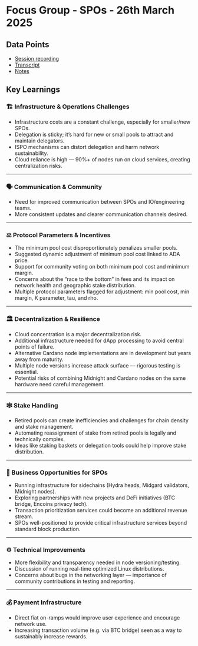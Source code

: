 # Focus Group - SPOs - 26th March 2025

## Data Points

* [Session recording](https://drive.google.com/file/d/1c1JXgkKv7aMsxcwSicyz21vqUyXaHLJA/view?usp=sharing)
* [Transcript](https://docs.google.com/document/d/1rKSmLRpUebgb666Qawk801A2qngtFQ4lWAvpOhmscx4/edit?usp=sharing)
* [Notes](https://docs.google.com/document/d/1WEtd5BgWvpkgiKWGP43ww6UpW8EoTquIBMYQwq3um3M/edit?tab=t.0#bookmark=id.9hhm244wqtq)

## Key Learnings

### 🏗️ Infrastructure & Operations Challenges

* Infrastructure costs are a constant challenge, especially for smaller/new SPOs.
* Delegation is sticky; it’s hard for new or small pools to attract and maintain delegators.
* ISPO mechanisms can distort delegation and harm network sustainability.
* Cloud reliance is high — 90%+ of nodes run on cloud services, creating centralization risks.

***

### 🗣️ Communication & Community

* Need for improved communication between SPOs and IO/engineering teams.
* More consistent updates and clearer communication channels desired.

***

### ⚖️ Protocol Parameters & Incentives

* The minimum pool cost disproportionately penalizes smaller pools.
* Suggested dynamic adjustment of minimum pool cost linked to ADA price.
* Support for community voting on both minimum pool cost and minimum margin.
* Concerns about the “race to the bottom” in fees and its impact on network health and geographic stake distribution.
* Multiple protocol parameters flagged for adjustment: min pool cost, min margin, K parameter, tau, and rho.

***

### 🏛️ Decentralization & Resilience

* Cloud concentration is a major decentralization risk.
* Additional infrastructure needed for dApp processing to avoid central points of failure.
* Alternative Cardano node implementations are in development but years away from maturity.
* Multiple node versions increase attack surface — rigorous testing is essential.
* Potential risks of combining Midnight and Cardano nodes on the same hardware need careful management.

***

### 🕸️ Stake Handling

* Retired pools can create inefficiencies and challenges for chain density and stake management.
* Automating reassignment of stake from retired pools is legally and technically complex.
* Ideas like staking baskets or delegation tools could help improve stake distribution.

***

### 💼 Business Opportunities for SPOs

* Running infrastructure for sidechains (Hydra heads, Midgard validators, Midnight nodes).
* Exploring partnerships with new projects and DeFi initiatives (BTC bridge, Encoins privacy tech).
* Transaction prioritization services could become an additional revenue stream.
* SPOs well-positioned to provide critical infrastructure services beyond standard block production.

***

### ⚙️ Technical Improvements

* More flexibility and transparency needed in node versioning/testing.
* Discussion of running real-time optimized Linux distributions.
* Concerns about bugs in the networking layer — importance of community contributions in testing and reporting.

***

### 💰 Payment Infrastructure

* Direct fiat on-ramps would improve user experience and encourage network use.
* Increasing transaction volume (e.g. via BTC bridge) seen as a way to sustainably increase rewards.

